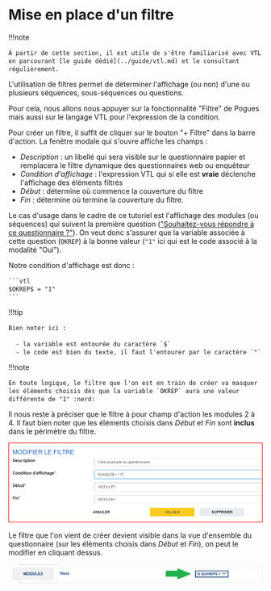 # Mise en place d'un filtre

!!!note

    À partir de cette section, il est utile de s'être familiarisé avec VTL en parcourant [le guide dédié](../guide/vtl.md) et le consultant régulièrement.

L'utilisation de filtres permet de déterminer l'affichage (ou non) d'une ou plusieurs séquences, sous-séquences ou questions.

Pour cela, nous allons nous appuyer sur la fonctionnalité "Filtre" de Pogues mais aussi sur le langage VTL pour l'expression de la condition.

Pour créer un filtre, il suffit de cliquer sur le bouton "+ Filtre" dans la barre d'action. La fenêtre modale qui s'ouvre affiche les champs :

- _Description_ : un libellé qui sera visible sur le questionnaire papier et remplacera le filtre dynamique des questionnaires web ou enquêteur
- _Condition d'affichage_ : l'expression VTL qui si elle est __vraie__ déclenche l'affichage des éléments filtrés
- _Début_ : détermine où commence la couverture du filtre
- _Fin_ : détermine où termine la couverture du filtre.

Le cas d'usage dans le cadre de ce tutoriel est l'affichage des modules (ou séquences) qui suivent la première question (["Souhaitez-vous répondre à ce questionnaire ?"](11-creation-premiere-sequence.md#création-dune-question)). On veut donc s'assurer que la variable associée à cette question (`OKREP`) à la bonne valeur (`"1"` ici qui est le code associé à la modalité "Oui").

Notre condition d'affichage est donc :

    ```vtl
    $OKREP$ = "1"
    ```

!!!tip

    Bien noter ici :

      - la variable est entourée du caractère `$`
      - le code est bien du texte, il faut l'entourer par le caractère `"`

!!!note

    En toute logique, le filtre que l'on est en train de créer va masquer les éléments choisis dès que la variable `OKREP` aura une valeur différente de "1" :nerd:

Il nous reste à préciser que le filtre à pour champ d'action les modules 2 à 4. Il faut bien noter que les éléments choisis dans _Début_ et _Fin_ sont __inclus__ dans le périmètre du filtre.

![Configuration du filtre](../../img/pogues/filtre-configuration.png)

Le filtre que l'on vient de créer devient visible dans la vue d'ensemble du questionnaire (sur les éléments choisis dans _Début_ et _Fin_), on peut le modifier en cliquant dessus.

![Résultat du filtre](../../img/pogues/filtre-resultat.png)
